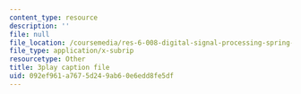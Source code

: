```yaml
---
content_type: resource
description: ''
file: null
file_location: /coursemedia/res-6-008-digital-signal-processing-spring-2011/092ef961a7675d249ab60e6edd8fe5df_rkvEM5Y3N60.vtt
file_type: application/x-subrip
resourcetype: Other
title: 3play caption file
uid: 092ef961-a767-5d24-9ab6-0e6edd8fe5df
---
```

